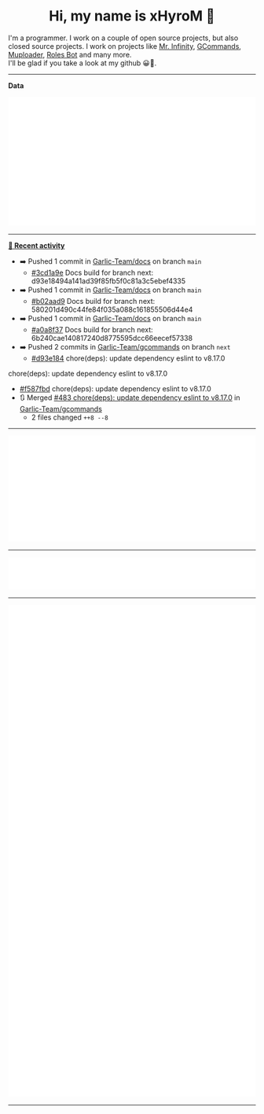<p align="center">
    <!-- <img src="https://avatars.githubusercontent.com/u/56601352" width="192" alt="hyro's pfp" /> -->
    <h1 align="center">Hi, my name is xHyroM 👋</h1>
</p>

I'm a programmer. I work on a couple of open source projects, but also closed source projects. I work on projects like [Mr. Infinity](https://discord.com/oauth2/authorize?client_id=720321585625694239&scope=bot%20applications.commands&permissions=8&redirect_uri=https://blobs.gq/imanager&prompt=consent&response_type=code), [GCommands](https://github.com/Garlic-Team/GCommands), [Muploader](https://github.com/xHyroM/Muploder), [Roles Bot](https://github.com/xHyroM/roles-bot) and many more.  
I'll be glad if you take a look at my github 😀👀.

___
**Data**

<img src="https://github.com/xHyroM/xHyroM/blob/master/.cache/base.svg">

___

**[📰 Recent activity](https://github.com/xHyroM)**
* ➡️ Pushed 1 commit in [Garlic-Team/docs](https://github.com/Garlic-Team/docs) on branch `main`
  * [#3cd1a9e](https://github.com/Garlic-Team/docs/commit/3cd1a9e) Docs build for branch next: d93e18494a141ad39f85fb5f0c81a3c5ebef4335
* ➡️ Pushed 1 commit in [Garlic-Team/docs](https://github.com/Garlic-Team/docs) on branch `main`
  * [#b02aad9](https://github.com/Garlic-Team/docs/commit/b02aad9) Docs build for branch next: 580201d490c44fe84f035a088c161855506d44e4
* ➡️ Pushed 1 commit in [Garlic-Team/docs](https://github.com/Garlic-Team/docs) on branch `main`
  * [#a0a8f37](https://github.com/Garlic-Team/docs/commit/a0a8f37) Docs build for branch next: 6b240cae140817240d8775595dcc66eecef57338
* ➡️ Pushed 2 commits in [Garlic-Team/gcommands](https://github.com/Garlic-Team/gcommands) on branch `next`
  * [#d93e184](https://github.com/Garlic-Team/gcommands/commit/d93e184) chore(deps): update dependency eslint to v8.17.0

chore(deps): update dependency eslint to v8.17.0
  * [#f587fbd](https://github.com/Garlic-Team/gcommands/commit/f587fbd) chore(deps): update dependency eslint to v8.17.0
* 🔃 Merged [#483 chore(deps): update dependency eslint to v8.17.0](https://github.com/Garlic-Team/gcommands/pull/483) in [Garlic-Team/gcommands](https://github.com/Garlic-Team/gcommands)
  * 2 files changed `++8 --8`


___

<img src="https://github.com/xHyroM/xHyroM/blob/master/.cache/isocalendar.svg">

___

<img src="https://github.com/xHyroM/xHyroM/blob/master/.cache/languages.svg">

___

<img src="https://github.com/xHyroM/xHyroM/blob/master/.cache/achievements.svg">

___

